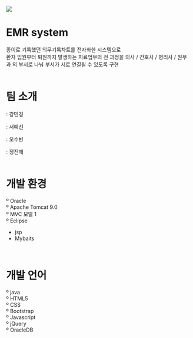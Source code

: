 ![](image_files/5291450.jpg)

# EMR system
종이로 기록했던 의무기록차트를 전자화한 시스템으로  
환자 입원부터 퇴원까지 발생하는 치료업무의 전 과정을 의사 / 간호사 / 병리사 / 원무과 의 부서로 나눠 부서가 서로 연결될 수 있도록 구현
<br><br/>

# 팀 소개
: 강민경

: 서예선

: 오수빈

: 정진해 
<br><br/>

# 개발 환경 
º Oracle  
º Apache Tomcat 9.0  
º MVC 모델 1  
º Eclipse  
  - jsp  
  - Mybaits
<br/>

# 개발 언어
º java  
º HTML5  
º CSS  
º Bootstrap  
º Javascript  
º jQuery  
º OracleDB  


